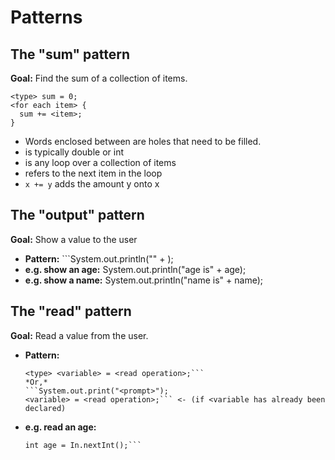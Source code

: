 # Patterns

## The "sum" pattern

**Goal:** Find the sum of a collection of items.

```
<type> sum = 0;
<for each item> {
  sum += <item>;
}
```

* Words enclosed between <angled brackets> are holes that need to be filled.
* <type> is typically double or int
* <for each item> is any loop over a collection of items
* <item> refers to the next item in the loop
* ```x += y``` adds the amount y onto x

## The "output" pattern

**Goal:** Show a value to the user

* **Pattern:** ```System.out.println("<label>" + <value>);
* **e.g. show an age:**
  System.out.println("age is" + age);
* **e.g. show a name:**
  System.out.println("name is" + name);

## The "read" pattern

**Goal:** Read a value from the user.

* **Pattern:**
  ```System.out.print("<prompt>");
  <type> <variable> = <read operation>;```
  *Or,*
  ```System.out.print("<prompt>");
  <variable> = <read operation>;``` <- (if <variable has already been declared)
* **e.g. read an age:**
  ```System.out.print("Age: ");
  int age = In.nextInt();```
